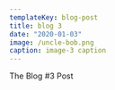 ```yaml
---
templateKey: blog-post
title: blog 3
date: "2020-01-03"
image: /uncle-bob.png
caption: image-3 caption
---
```


The Blog #3 Post
